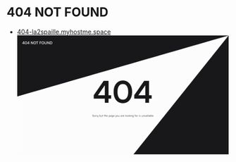 # 404 NOT FOUND
- <a href="https://404-la2spaille.myhostme.space/">404-la2spaille.myhostme.space</a> <br>
![screenshot-desktop](preview.png)